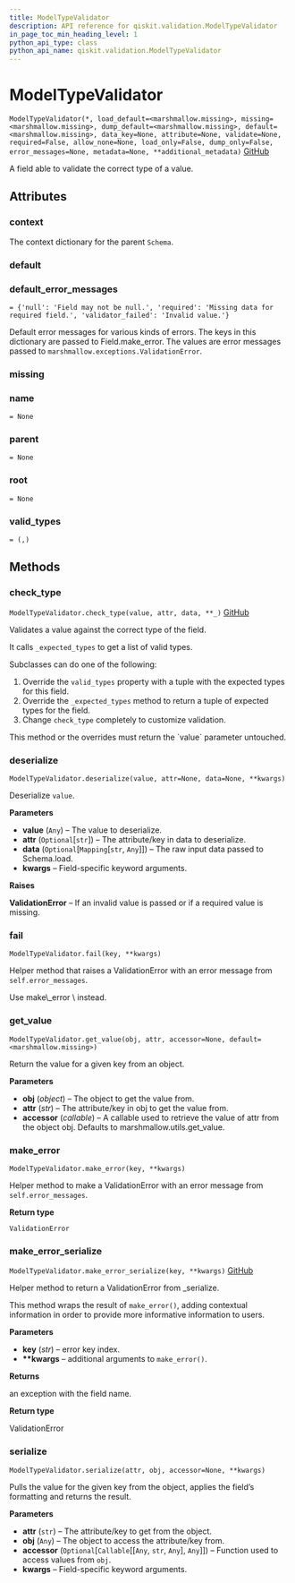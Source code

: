 ```yaml
---
title: ModelTypeValidator
description: API reference for qiskit.validation.ModelTypeValidator
in_page_toc_min_heading_level: 1
python_api_type: class
python_api_name: qiskit.validation.ModelTypeValidator
---
```


# ModelTypeValidator

<span id="qiskit.validation.ModelTypeValidator" />

`ModelTypeValidator(*, load_default=<marshmallow.missing>, missing=<marshmallow.missing>, dump_default=<marshmallow.missing>, default=<marshmallow.missing>, data_key=None, attribute=None, validate=None, required=False, allow_none=None, load_only=False, dump_only=False, error_messages=None, metadata=None, **additional_metadata)` [GitHub](https://github.com/qiskit/qiskit/tree/stable/0.14/qiskit/validation/base.py "view source code")

A field able to validate the correct type of a value.

## Attributes

### context

The context dictionary for the parent `Schema`.

### default

### default\_error\_messages

<span id="qiskit.validation.ModelTypeValidator.default_error_messages" />

`= {'null': 'Field may not be null.', 'required': 'Missing data for required field.', 'validator_failed': 'Invalid value.'}`

Default error messages for various kinds of errors. The keys in this dictionary are passed to Field.make\_error. The values are error messages passed to `marshmallow.exceptions.ValidationError`.

### missing

### name

<span id="qiskit.validation.ModelTypeValidator.name" />

`= None`

### parent

<span id="qiskit.validation.ModelTypeValidator.parent" />

`= None`

### root

<span id="qiskit.validation.ModelTypeValidator.root" />

`= None`

### valid\_types

<span id="qiskit.validation.ModelTypeValidator.valid_types" />

`= (,)`

## Methods

### check\_type

<span id="qiskit.validation.ModelTypeValidator.check_type" />

`ModelTypeValidator.check_type(value, attr, data, **_)` [GitHub](https://github.com/qiskit/qiskit/tree/stable/0.14/qiskit/validation/base.py "view source code")

Validates a value against the correct type of the field.

It calls `_expected_types` to get a list of valid types.

Subclasses can do one of the following:

1.  Override the `valid_types` property with a tuple with the expected types for this field.
2.  Override the `_expected_types` method to return a tuple of expected types for the field.
3.  Change `check_type` completely to customize validation.

<Admonition title="Note" type="note">
  This method or the overrides must return the `value` parameter untouched.
</Admonition>

### deserialize

<span id="qiskit.validation.ModelTypeValidator.deserialize" />

`ModelTypeValidator.deserialize(value, attr=None, data=None, **kwargs)`

Deserialize `value`.

**Parameters**

*   **value** (`Any`) – The value to deserialize.
*   **attr** (`Optional`\[`str`]) – The attribute/key in data to deserialize.
*   **data** (`Optional`\[`Mapping`\[`str`, `Any`]]) – The raw input data passed to Schema.load.
*   **kwargs** – Field-specific keyword arguments.

**Raises**

**ValidationError** – If an invalid value is passed or if a required value is missing.

### fail

<span id="qiskit.validation.ModelTypeValidator.fail" />

`ModelTypeValidator.fail(key, **kwargs)`

Helper method that raises a ValidationError with an error message from `self.error_messages`.

<Admonition title="Deprecated since version 3.0.0" type="danger">
  Use make\_error \<marshmallow\.fields.Field.make\_error> instead.
</Admonition>

### get\_value

<span id="qiskit.validation.ModelTypeValidator.get_value" />

`ModelTypeValidator.get_value(obj, attr, accessor=None, default=<marshmallow.missing>)`

Return the value for a given key from an object.

**Parameters**

*   **obj** (*object*) – The object to get the value from.
*   **attr** (*str*) – The attribute/key in obj to get the value from.
*   **accessor** (*callable*) – A callable used to retrieve the value of attr from the object obj. Defaults to marshmallow\.utils.get\_value.

### make\_error

<span id="qiskit.validation.ModelTypeValidator.make_error" />

`ModelTypeValidator.make_error(key, **kwargs)`

Helper method to make a ValidationError with an error message from `self.error_messages`.

**Return type**

`ValidationError`

### make\_error\_serialize

<span id="qiskit.validation.ModelTypeValidator.make_error_serialize" />

`ModelTypeValidator.make_error_serialize(key, **kwargs)` [GitHub](https://github.com/qiskit/qiskit/tree/stable/0.14/qiskit/validation/base.py "view source code")

Helper method to return a ValidationError from \_serialize.

This method wraps the result of `make_error()`, adding contextual information in order to provide more informative information to users.

**Parameters**

*   **key** (*str*) – error key index.
*   **\*\*kwargs** – additional arguments to `make_error()`.

**Returns**

an exception with the field name.

**Return type**

ValidationError

### serialize

<span id="qiskit.validation.ModelTypeValidator.serialize" />

`ModelTypeValidator.serialize(attr, obj, accessor=None, **kwargs)`

Pulls the value for the given key from the object, applies the field’s formatting and returns the result.

**Parameters**

*   **attr** (`str`) – The attribute/key to get from the object.
*   **obj** (`Any`) – The object to access the attribute/key from.
*   **accessor** (`Optional`\[`Callable`\[\[`Any`, `str`, `Any`], `Any`]]) – Function used to access values from `obj`.
*   **kwargs** – Field-specific keyword arguments.

